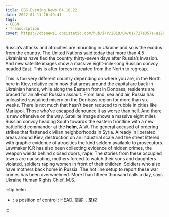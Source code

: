 ```yaml
---
title: CBS Evening News 04.10.22
date: 2022-04-11 20:49:41
tags:
- CBSN
- Transcription
cover: https://cbsnews1.cbsistatic.com/hub/i/r/2019/04/01/727e357a-a126-4138-a2c5-4d3222669d57/thumbnail/640x360/3ff2761028dc5c65cc4f07acd54bcd5c/cbsn2-logo-1920x1080.jpg
---
```

Russia’s attacks and atrocities are mounting in Ukraine and so is the exodus from the country. The United Nations said today that more than 4.5 Ukrainians have fled the country thirty-seven days after Russia’s invasion. And new satellite images show a massive eight-mile-long Russian convoy headed East. This is after forces retreated from the North to regroup.

This is too very different country depending on where you are, in the North here in Kiev, relative calm now that areas around the capital are back in Ukrainian hands, while along the Eastern front in Donbass, residents are braced for an all-out Russian assault. From land, sea and air, Russia has unleashed sustained misery on the Donbass region for more than six weeks. There is not much that hasn’t been reduced to rubble in cities like Mariupol. Those who’ve escaped denounce it as worse than hell. And there is new offensive on the way. Satellite image shows a massive eight miles Russian convoy heading South towards the eastern frontline with a new battlefield commander at the **helm**, A.W. The general accused of ordering strikes that flattened civilian neighborhoods in Syria. Already in liberated areas around Kiev, destruction on an industrial scale and the street littered with graphic evidence of atrocities the kind seldom available to prosecutors. Lawmaker K.R has also been collecting evidence of hidden crimes, the weapon wields behind closed doors, rape. The stories from these occupied towns are nauseating, mothers forced to watch their sons and daughters violated, soldiers raping women in front of their children. Soldiers who also have mothers back home in Russia. The hot line setup to report these war crimes has been overwhelmed. More than fifteen thousand calls a day, says Ukraine Human Rights Chief, M.S. 

:::tip helm

- : a position of control : HEAD. 掌舵；掌权

:::
